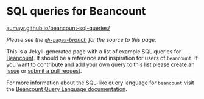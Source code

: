 # SQL queries for Beancount

[aumayr.github.io/beancount-sql-queries/](http://aumayr.github.io/beancount-sql-queries/)

*Please see the [`gh-pages`-branch](https://github.com/aumayr/beancount-sql-queries/tree/gh-pages) for the source to this page.*

This is a Jekyll-generated page with a list of example SQL queries for
[Beancount](http://furius.ca/beancount/). It should be a reference and
inspiration for users of `beancount`. If you want to contribute and add your own
query to this list please [create an issue](https://github.com/aumayr/beancount-sql-queries/issues/new) or [submit a pull request](https://github.com/aumayr/beancount-sql-queries/pulls).

For more information about the SQL-like query language for `beancount` visit the
[Beancount Query Language documentation](http://furius.ca/beancount/doc/query).

